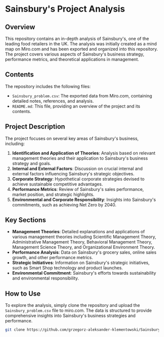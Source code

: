 # Sainsbury's Project Analysis

## Overview

This repository contains an in-depth analysis of Sainsbury's, one of the leading food retailers in the UK. The analysis was initially created as a mind map on Miro.com and has been exported and organized into this repository. The project covers various aspects of Sainsbury's business strategy, performance metrics, and theoretical applications in management.

## Contents

The repository includes the following files:

- `Sainsbury_problem.csv`: The exported data from Miro.com, containing detailed notes, references, and analysis.
- `README.md`: This file, providing an overview of the project and its contents.

## Project Description

The project focuses on several key areas of Sainsbury's business, including:

1. **Identification and Application of Theories**: Analysis based on relevant management theories and their application to Sainsbury's business strategy and goals.
2. **Internal and External Factors**: Discussion on crucial internal and external factors influencing Sainsbury's strategic objectives.
3. **Corporate Strategy**: Hypothetical corporate strategies devised to achieve sustainable competitive advantages.
4. **Performance Metrics**: Review of Sainsbury's sales performance, market position, and strategic highlights.
5. **Environmental and Corporate Responsibility**: Insights into Sainsbury's commitments, such as achieving Net Zero by 2040.

## Key Sections

- **Management Theories**: Detailed explanations and applications of various management theories including Scientific Management Theory, Administrative Management Theory, Behavioral Management Theory, Management Science Theory, and Organizational Environment Theory.
- **Performance Analysis**: Data on Sainsbury's grocery sales, online sales growth, and other performance metrics.
- **Strategic Initiatives**: Information on Sainsbury's strategic initiatives, such as Smart Shop technology and product launches.
- **Environmental Commitment**: Sainsbury's efforts towards sustainability and environmental responsibility.

## How to Use

To explore the analysis, simply clone the repository and upload the `Sainsbury_problem.csv` file to miro.com. The data is structured to provide comprehensive insights into Sainsbury's business strategies and performance.

```bash
git clone https://github.com/grzegorz-aleksander-klementowski/Sainsbury-leadership-management-problem/
